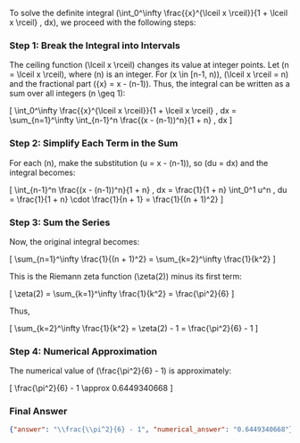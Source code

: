 To solve the definite integral \(\int_0^\infty \frac{\{x\}^{\lceil x \rceil}}{1 + \lceil x \rceil} \, dx\), we proceed with the following steps:

### Step 1: Break the Integral into Intervals
The ceiling function \(\lceil x \rceil\) changes its value at integer points. Let \(n = \lceil x \rceil\), where \(n\) is an integer. For \(x \in [n-1, n)\), \(\lceil x \rceil = n\) and the fractional part \(\{x\} = x - (n-1)\). Thus, the integral can be written as a sum over all integers \(n \geq 1\):

\[
\int_0^\infty \frac{\{x\}^{\lceil x \rceil}}{1 + \lceil x \rceil} \, dx = \sum_{n=1}^\infty \int_{n-1}^n \frac{(x - (n-1))^n}{1 + n} \, dx
\]

### Step 2: Simplify Each Term in the Sum
For each \(n\), make the substitution \(u = x - (n-1)\), so \(du = dx\) and the integral becomes:

\[
\int_{n-1}^n \frac{(x - (n-1))^n}{1 + n} \, dx = \frac{1}{1 + n} \int_0^1 u^n \, du = \frac{1}{1 + n} \cdot \frac{1}{n + 1} = \frac{1}{(n + 1)^2}
\]

### Step 3: Sum the Series
Now, the original integral becomes:

\[
\sum_{n=1}^\infty \frac{1}{(n + 1)^2} = \sum_{k=2}^\infty \frac{1}{k^2}
\]

This is the Riemann zeta function \(\zeta(2)\) minus its first term:

\[
\zeta(2) = \sum_{k=1}^\infty \frac{1}{k^2} = \frac{\pi^2}{6}
\]

Thus,

\[
\sum_{k=2}^\infty \frac{1}{k^2} = \zeta(2) - 1 = \frac{\pi^2}{6} - 1
\]

### Step 4: Numerical Approximation
The numerical value of \(\frac{\pi^2}{6} - 1\) is approximately:

\[
\frac{\pi^2}{6} - 1 \approx 0.6449340668
\]

### Final Answer
```json
{"answer": "\\frac{\\pi^2}{6} - 1", "numerical_answer": "0.6449340668"}
```